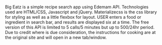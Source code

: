 Big Eatz is a simple recipe search app using Edemam API. Technologies used are HTML/CSS, Javascript and jQuery. Materializecss
is the css library for styling as well as a little flexbox for layout. USER enters a food or ingredient in search bar, and results 
are displayed six at a time. The free version of this API is limited to 5 calls/5 minutes but up to 500/24hr period. Due to credit where
is due consideration, the instructions for cooking are at the original site and will open in a new tab/window. 
